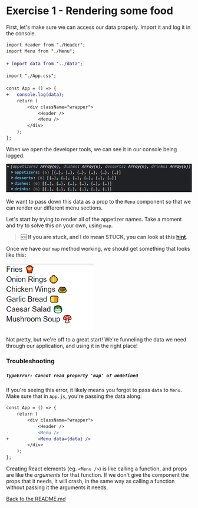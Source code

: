 # Exercise 1 - Rendering some food

First, let's make sure we can access our data properly. Import it and log it in the console.

```diff
import Header from "./Header";
import Menu from "./Menu";

+ import data from "../data";

import "./App.css";

const App = () => {
+   console.log(data);
    return (
        <div className="wrapper">
            <Header />
            <Menu />
        </div>
    );
};
```

When we open the developer tools, we can see it in our console being logged:

![Logged props in developer console](/__lecture/assets/app-console-log.png)

We want to pass down this data as a prop to the `Menu` component so that we can render our different menu sections.

Let's start by trying to render all of the appetizer names. Take a moment and try to solve this on your own, using `map`.

> 🆘 **If you are stuck, and I do mean STUCK, you can look at this [hint](./_hints/hint-1.md).**

Once we have our `map` method working, we should get something that looks like this:

![raw food names being mapped](/__lecture/assets/raw-food-names.png)

Not pretty, but we're off to a great start! We're funneling the data we need through our application, and using it in the right place!

### Troubleshooting

##### `TypeError: Cannot read property 'map' of undefined`

If you're seeing this error, it likely means you forgot to pass `data` to `Menu`. Make sure that in `App.js`, you're passing the data along:

```diff
const App = () => {
    return (
        <div className="wrapper">
            <Header />
-           <Menu />
+           <Menu data={data} />
        </div>
    );
};
```

Creating React elements (eg. `<Menu />`) is like calling a function, and props are like the _arguments_ for that function. If we don't give the component the props that it needs, it will crash, in the same way as calling a function without passing it the arguments it needs.

[Back to the README.md](../README.md)